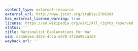 ```yaml
---
content_type: external-resource
external_url: http://www.jstor.org/stable/2706903
has_external_license_warning: true
license: https://en.wikipedia.org/wiki/All_rights_reserved
status: ''
title: Rationalist Explanations for War
uid: d54a6aea-2651-4c5a-a070-3f20e98ca1d9
wayback_url: ''
---
```


